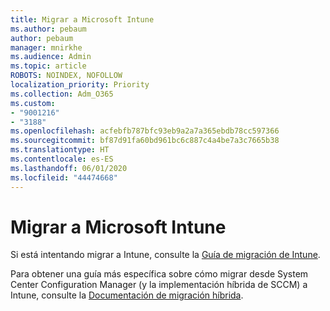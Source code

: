 ```yaml
---
title: Migrar a Microsoft Intune
ms.author: pebaum
author: pebaum
manager: mnirkhe
ms.audience: Admin
ms.topic: article
ROBOTS: NOINDEX, NOFOLLOW
localization_priority: Priority
ms.collection: Adm_O365
ms.custom:
- "9001216"
- "3188"
ms.openlocfilehash: acfebfb787bfc93eb9a2a7a365ebdb78cc597366
ms.sourcegitcommit: bf87d91fa60bd961bc6c887c4a4be7a3c7665b38
ms.translationtype: HT
ms.contentlocale: es-ES
ms.lasthandoff: 06/01/2020
ms.locfileid: "44474668"
---
```

# <a name="migrating-to-microsoft-intune"></a>Migrar a Microsoft Intune

Si está intentando migrar a Intune, consulte la [Guía de migración de Intune](https://docs.microsoft.com/intune/fundamentals/migration-guide).

Para obtener una guía más específica sobre cómo migrar desde System Center Configuration Manager (y la implementación híbrida de SCCM) a Intune, consulte la [Documentación de migración híbrida](https://docs.microsoft.com/sccm/mdm/deploy-use/migrate-hybridmdm-to-intunesa). 